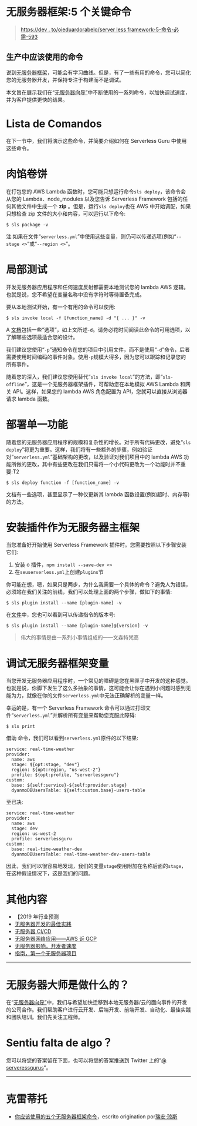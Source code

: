 # 无服务器框架:5 个关键命令

> [https://dev . to/oieduardorabelo/server less framework-5-命令-必需-593](https://dev.to/oieduardorabelo/serverless-framework-5-comandos-essenciais-593)

## [](#comandos-que-voc%C3%AA-deveria-estar-usando-em-produ%C3%A7%C3%A3o)生产中应该使用的命令

说到[无服务器框架](https://serverless.com)，可能会有学习曲线。但是，有了一些有用的命令，您可以简化您的无服务器开发，并保持专注于构建而不是调试。

本文旨在展示我们在“[无服务器向导”](https://serverlessguru.com)中不断使用的一系列命令，以加快调试速度，并为客户提供更快的结果。

# [](#lista-de-comandos)Lista de Comandos

在下一节中，我们将演示这些命令，并简要介绍如何在 Serverless Guru 中使用这些命令。

# [](#empacotando)肉馅卷饼

在打包您的 AWS Lambda 函数时，您可能只想运行命令`sls deploy`，该命令会从您的 Lambda、node_modules 以及您告诉 Serverless Framework 包括的任何其他文件中生成一个 **zip** 。但是，运行`sls deploy`也在 AWS 中开始调配，如果只想检查 zip 文件的大小和内容，可以运行以下命令:

```
$ sls package -v 
```

注:如果在文件“`serverless.yml`”中使用这些变量，则仍可以传递选项(例如“`--stage <>`”或“`--region <>`”。

# [](#testes-locais)局部测试

开发无服务器应用程序和任何速度反射都需要本地测试您的 lambda AWS 逻辑。也就是说，您不希望在变量名称中没有字符时等待置备完成。

要从本地测试开始，有一个有用的命令可以使用:

```
$ sls invoke local -f [function_name] -d "{ ... }" -v 
```

A [文档](https://serverless.com/framework/docs/providers/aws/cli-reference/invoke-local)包括一些“选项”，如上文所述`-d`。请务必花时间阅读此命令的可用选项，以了解哪些选项最适合您的设计。

我们建议您使用“`-p`”通知命令在您的项目中引用文件，而不是使用“`-d`”命令，后者需要使用时间编码的事件对象。使用`-p`规模大得多，因为您可以跟踪和记录您的所有事件。

随着您的深入，我们建议您使用替代“`sls invoke local`”的方法，即“`sls-offline`”，这是一个无服务器框架插件，可帮助您在本地模拟 AWS Lambda 和网关 API。这样，如果您的 lambda AWS 角色配置为 API，您就可以直接从浏览器请求 lambda 函数。

# [](#deploy-de-uma-%C3%BAnica-fun%C3%A7%C3%A3o)部署单一功能

随着您的无服务器应用程序的规模和复杂性的增长。对于所有代码更改，避免“`sls deploy`”将更为重要。这样，我们将有一些额外的步骤，例如验证对“`serverless.yml`”基础架构的更改，以及验证对我们项目中的 lambda AWS 功能所做的更改，其中有些更改在我们只需将一个小代码更改为一个功能时并不重要:T2

```
$ sls deploy function -f [function_name] -v 
```

文档有一些选项，甚至显示了一种仅更新其 lambda 函数设置(例如超时、内存等)的方法。

# [](#instalando-plugins-como-um-mestre-serverless-framework)安装插件作为无服务器主框架

当您准备好开始使用 Serverless Framework 插件时。您需要按照以下步骤安装它们:

1.  安装 o 插件，`npm install --save-dev <>`
2.  在`seuserverless.yml`上创建`plugins`节

你可能在想，嗯，如果只是两步，为什么我需要一个具体的命令？避免人为错误，必须站在我们关注的前线，我们可以处理上面的两个步骤，做如下的事情:

```
$ sls plugin install --name [plugin-name] -v 
```

在[文件](https://serverless.com/framework/docs/providers/aws/cli-reference/plugin-install/)中，您也可以看到可以传递指令的版本号:

```
$ sls plugin install --name [plugin-name]@[version] -v 
```

> 伟大的事情是由一系列小事情组成的——文森特梵高

# [](#depura%C3%A7%C3%A3o-de-vari%C3%A1veis-do-serverless-framework)调试无服务器框架变量

当您开发无服务器应用程序时，一个常见的障碍是您在黑匣子中开发的这种感觉。也就是说，你脚下发生了这么多抽象的事情，这可能会让你在遇到小问题时感到无能为力，就像在你的文件`serverless.yml`中无法正确解析的变量一样。

幸运的是，有一个 Serverless Framework 命令可以通过打印文件“`serverless.yml`”并解析所有变量来帮助您克服此障碍:

```
$ sls print 
```

借助
命令，我们可以看到`serverless.yml`原件的以下结果:

```
service: real-time-weather
provider:
  name: aws
  stage: ${opt:stage, "dev"}
  region: ${opt:region, "us-west-2"}
  profile: ${opt:profile, "serverlessguru"}
custom:
  base: ${self:service}-${self:provider.stage}
  dyanmoDBUsersTable: ${self:custom.base}-users-table 
```

至已决:

```
service: real-time-weather
provider:
  name: aws
  stage: dev
  region: us-west-2
  profile: serverlessguru
custom:
  base: real-time-weather-dev
  dyanmoDBUsersTable: real-time-weather-dev-users-table 
```

因此，我们可以很容易地发现，我们的变量`stage`使用附加在名称后面的`stage`，在这种假设情况下，这是我们的问题。

# [](#conte%C3%BAdo-adicional)其他内容

*   【2019 年行业预测
*   [无服务器开发的最佳实践](https://medium.com/@serverlessguru/best-practices-for-serverless-development-d13061b3593e)
*   [无服务器 CI/CD](https://medium.com/@serverlessguru/serverless-ci-cd-cloud-build-e8c09e9a1018)
*   [无服务器网络应用——AWS 诉 GCP](https://medium.com/@serverlessguru/aws-to-gcp-web-applications-89ed92070832)
*   [无服务器影响，开发者速度](https://medium.com/@serverlessguru/serverless-impact-developer-velocity-ad28fc8cfd33)
*   [指南，第一个无服务器项目](https://medium.com/@serverlessguru/guide-first-serverless-project-630b91366505)

* * *

# [](#o-que-faz-o-serverless-guru)无服务器大师是做什么的？

在“[无服务器向导”](https://serverlessguru.com)中，我们与希望加快迁移到本地无服务器/云的面向事件的开发的公司合作。我们帮助客户进行云开发、后端开发、前端开发、自动化、最佳实践和团队培训。我们先关注工程师。

# [](#sentiu-falta-de-algo)Sentiu falta de algo？

您可以将您的答案留在下面，也可以将您的答案推送到 Twitter 上的“[@ serveressgurus](https://twitter.com/serverlessgurux)”。

* * *

# [](#cr%C3%A9ditos)克雷蒂托

*   [你应该使用的五个无服务器框架命令](https://medium.com/serverlessguru/the-five-serverless-framework-commands-that-you-should-be-using-55d844a2ad31)，escrito origination por[瑞安·琼斯](https://twitter.com/ryanjonesirl)